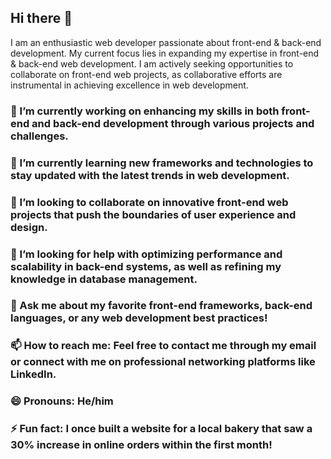 ## Hi there 👋

I am an enthusiastic web developer passionate about front-end & back-end development. 
My current focus lies in expanding my expertise in front-end & back-end web development. 
I am actively seeking opportunities to collaborate on front-end web projects, 
as collaborative efforts are instrumental in achieving excellence in web development.

### 🔭 I’m currently working on enhancing my skills in both front-end and back-end development through various projects and challenges.

### 🌱 I’m currently learning new frameworks and technologies to stay updated with the latest trends in web development.

### 👯 I’m looking to collaborate on innovative front-end web projects that push the boundaries of user experience and design.

### 🤔 I’m looking for help with optimizing performance and scalability in back-end systems, as well as refining my knowledge in database management.

### 💬 Ask me about my favorite front-end frameworks, back-end languages, or any web development best practices!

### 📫 How to reach me: Feel free to contact me through my email or connect with me on professional networking platforms like LinkedIn.

### 😄 Pronouns: He/him

### ⚡ Fun fact: I once built a website for a local bakery that saw a 30% increase in online orders within the first month!
